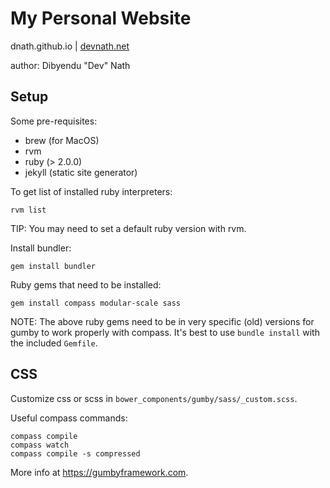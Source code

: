 # My Personal Website

dnath.github.io | [devnath.net](http://devnath.net)

author: Dibyendu "Dev" Nath


## Setup

Some pre-requisites:

* brew (for MacOS)
* rvm
* ruby \(> 2.0.0\)
* jekyll (static site generator)

To get list of installed ruby interpreters:

```shell
rvm list
```

TIP: You may need to set a default ruby version with rvm.

Install bundler:

```shell
gem install bundler
```

Ruby gems that need to be installed:

```shell
gem install compass modular-scale sass
```

NOTE: The above ruby gems need to be in very specific (old) versions for gumby
to work properly with compass. It's best to use `bundle install` with the
included `Gemfile`.

## CSS

Customize css or scss in `bower_components/gumby/sass/_custom.scss`.

Useful compass commands:

```shell
compass compile
compass watch
compass compile -s compressed
```

More info at https://gumbyframework.com.

